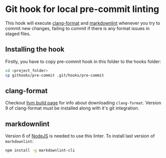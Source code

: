 # Git hook for local pre-commit linting

This hook will execute
[clang-format](https://clang.llvm.org/docs/ClangFormat.html) and
[markdownlint](https://github.com/igorshubovych/markdownlint-cli) whenever you
try to commit new changes, failing to commit if there is any format issues in
staged files.

## Installing the hook

Firstly, you have to copy pre-commit hook in this folder to the hooks folder:

```bash
cd <project_folder>
cp githooks/pre-commit .git/hooks/pre-commit
```

## clang-format

Checkout [llvm build page](http://llvm.org/builds/) for info about downloading
`clang-format`. Version 9 of clang-format must be installed along with it's git
integration.

## markdownlint

Version 6 of [NodeJS](https://nodejs.org/) is needed to use this linter.
To install last version of `markdownlint`:

```bash
npm install -g markdownlint-cli
```
